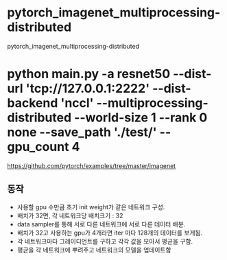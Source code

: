# pytorch_imagenet_multiprocessing-distributed
pytorch_imagenet_multiprocessing-distributed

# python main.py -a resnet50 --dist-url 'tcp://127.0.0.1:2222' --dist-backend 'nccl' --multiprocessing-distributed --world-size 1 --rank 0 none --save_path './test/' --gpu_count 4

https://github.com/pytorch/examples/tree/master/imagenet

## 동작
* 사용할 gpu 수만큼 초기 init weight가 같은 네트워크 구성.
* 배치가 32면, 각 네트워크당 배치크기 : 32
* data sampler를 통해 서로 다른 네트워크에 서로 다른 데이터 배분.
* 배치가 32고 사용하는 gpu가 4개라면 iter 마다 128개의 데이터를 보게됨. 
* 각 네트워크마다 그레이디언트를 구하고 각각 값을 모아서 평균을 구함.
* 평균을 각 네트워크에 뿌려주고 네트워크의 모델을 업데이트함
